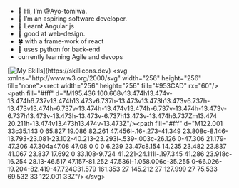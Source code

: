 - 👋 Hi, I’m @Ayo-tomiwa.
- 👀 I’m an aspiring software developer.
- 🌱 Learnt Angular js
- 🍁 good at web-design.
- 🍀 with a frame-work of react
- 🔰 uses python for back-end
- currently learning Agile and devops

  
 [![My Skills](https://skillicons.dev/icons?i=js&theme=dark,html&theme=dark,css&theme=dark,)](https://skillicons.dev)
<svg xmlns="http://www.w3.org/2000/svg" width="256" height="256" fill="none"><rect width="256" height="256" fill="#953CAD" rx="60"/><path fill="#fff" d="M195.436 100.668v13.474h13.474v-13.474h6.737v13.474h13.473v6.737h-13.473v13.473h13.473v6.737h-13.473v13.474h-6.737v-13.474h-13.474v13.474h-6.737v-13.474h-13.473v-6.737h13.473v-13.473h-13.473v-6.737h13.473v-13.474h6.737Zm13.474 20.211h-13.474v13.473h13.474v-13.473Z"/><path fill="#fff" d="M122.001 33c35.143 0 65.827 19.086 82.261 47.456l-.16-.273-41.349 23.808c-8.146-13.793-23.081-23.102-40.213-23.293l-.539-.003c-26.126 0-47.306 21.179-47.306 47.304a47.08 47.08 0 0 0 6.239 23.47c8.154 14.235 23.482 23.837 41.067 23.837 17.692 0 33.108-9.724 41.221-24.111l-.197.345 41.286 23.918c-16.254 28.13-46.517 47.157-81.252 47.536l-1.058.006c-35.255 0-66.026-19.204-82.419-47.724C31.579 161.353 27 145.212 27 127.999 27 75.533 69.532 33 122.001 33Z"/></svg>
<!---
Ayo-tomiwa/Ayo-tomiwa is a ✨ special ✨ repository because its `README.md` (this file) appears on your GitHub profile.
You can click the Preview link to take a look at your changes.
--->
